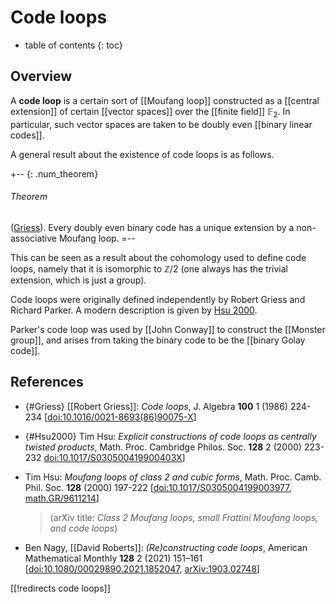 
# Code loops
* table of contents
{: toc}

## Overview

A **code loop** is a certain sort of [[Moufang loop]] constructed as a [[central extension]] of certain [[vector spaces]] over the [[finite field]] $\mathbb{F}_2$. In particular, such vector spaces are taken to be doubly even [[binary linear codes]].

A general result about the existence of code loops is as follows.

+-- {: .num_theorem}
###### Theorem
([Griess](#Griess)).
Every doubly even binary code has a unique extension by a non-associative Moufang loop.
=--

This can be seen as a result about the cohomology used to define code loops, namely that it is isomorphic to $\mathbb{Z}/2$ (one always has the trivial extension, which is just a group).

Code loops were originally defined independently by Robert Griess and Richard Parker. A modern description is given by [Hsu 2000](#Hsu2000).

Parker's code loop was used by [[John Conway]] to construct the [[Monster group]], and arises from taking the binary code to be the [[binary Golay code]].


## References

* {#Griess} [[Robert Griess]]: _Code loops_, J. Algebra __100__ 1 (1986) 224-234 &lbrack;[doi:10.1016/0021-8693(86)90075-X](http://dx.doi.org/10.1016/0021-8693%2886%2990075-X)&rbrack;


* {#Hsu2000} Tim Hsu: _Explicit constructions of code loops as centrally twisted products_, Math. Proc. Cambridge Philos. Soc. **128** 2 (2000) 223-232 [doi:10.1017/S030500419900403X](https://doi.org/10.1017/S030500419900403X)&rbrack;


* Tim Hsu: _Moufang loops of class 2 and cubic forms_, Math. Proc. Camb. Phil. Soc. __128__ (2000) 197-222 &lbrack;[doi:10.1017/S0305004199003977](https://doi.org/10.1017/S0305004199003977), [math.GR/9611214](http://arxiv.org/abs/math/9611214)&rbrack;
  > (arXiv title: _Class 2 Moufang loops, small Frattini Moufang loops, and code loops_) 

* Ben Nagy, [[David Roberts]]: _(Re)constructing code loops_, American Mathematical Monthly **128** 2 (2021) 151–161 &lbrack;[doi:10.1080/00029890.2021.1852047](https://doi.org/10.1080/00029890.2021.1852047), [arXiv:1903.02748](https://arxiv.org/abs/1903.02748)&rbrack;

[[!redirects code loops]]
